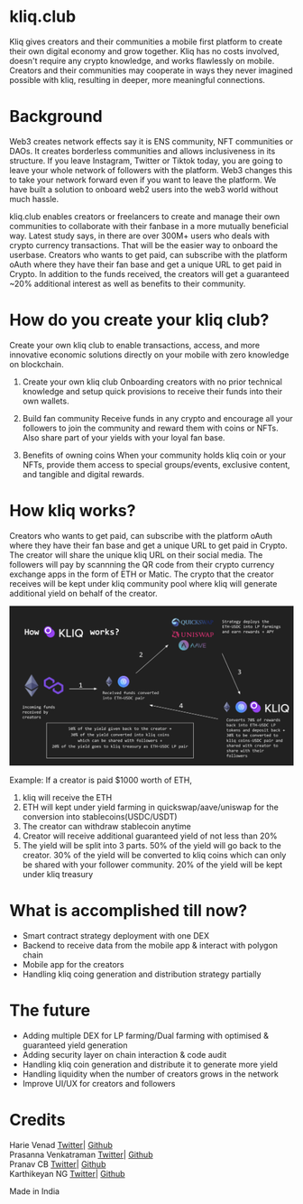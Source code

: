 # kliq.club
Kliq gives creators and their communities a mobile first platform to create their own digital economy and grow together. Kliq has no costs involved, doesn't require any crypto knowledge, and works flawlessly on mobile. Creators and their communities may cooperate in ways they never imagined possible with kliq, resulting in deeper, more meaningful connections.

# Background
Web3 creates network effects say it is ENS community, NFT communities or DAOs. It creates borderless communities and allows inclusiveness in its structure. If you leave Instagram, Twitter or Tiktok today, you are going to leave your whole network of followers with the platform. Web3 changes this to take your network forward even if you want to leave the platform. We have built a solution to onboard web2 users into the web3 world without much hassle. 

kliq.club enables creators or freelancers to create and manage their own communities to collaborate with their fanbase in a more mutually beneficial way. Latest study says, in there are over 300M+ users who deals with crypto currency transactions. That will be the easier way to onboard the userbase. Creators who wants to get paid, can subscribe with the platform oAuth where they have their fan base and get a unique URL to get paid in Crypto. In addition to the funds received, the creators will get a guaranteed ~20% additional interest as well as benefits to their community.  

# How do you create your kliq club?
Create your own kliq club to enable transactions, access, and more innovative economic solutions directly on your mobile with zero knowledge on blockchain. 


1. Create your own kliq club
Onboarding creators with no prior technical knowledge and setup quick provisions to receive their funds into their own wallets. 

2. Build fan community
Receive funds in any crypto and encourage all your followers to join the community and reward them with coins or NFTs. Also share part of your yields with your loyal fan base. 

3. Benefits of owning coins
When your community holds kliq coin or your NFTs, provide them access to special groups/events, exclusive content, and tangible and digital rewards.

# How kliq works?
 Creators who wants to get paid, can subscribe with the platform oAuth where they have their fan base and get a unique URL to get paid in Crypto. The creator will share the unique kliq URL on their social media. The followers will pay by scannning the QR code from their crypto currency exchange apps in the form of ETH or Matic. The crypto that the creator receives will be kept under kliq community pool where kliq will generate additional yield on behalf of the creator. 

 ![How kliq works?](images/flow.png)
 
 Example:
 If a creator is paid $1000 worth of ETH,
 1. kliq will receive the ETH
 2. ETH will kept under yield farming in quickswap/aave/uniswap for the conversion into stablecoins(USDC/USDT)
 3. The creator can withdraw stablecoin anytime
 4. Creator will receive additional guaranteed yield of not less than 20%
 5. The yield will be split into 3 parts. 
    50% of the yield will go back to the creator. 
    30% of the yield will be converted to kliq coins which can only be shared with your follower community. 
    20% of the yield will be kept under kliq treasury

# What is accomplished till now?

* Smart contract strategy deployment with one DEX 
* Backend to receive data from the mobile app & interact with polygon chain
* Mobile app for the creators
* Handling kliq coing generation and distribution strategy partially

# The future

* Adding multiple DEX for LP farming/Dual farming with optimised & guaranteed yield generation
* Adding security layer on chain interaction & code audit
* Handling kliq coin generation and distribute it to generate more yield
* Handling liquidity when the number of creators grows in the network
* Improve UI/UX for creators and followers


# Credits

Harie Venad [Twitter](https://twitter.com)| [Github](https://github.com/harievenad05) <br/>
Prasanna Venkatraman [Twitter](https://twitter.com)| [Github](https://github.com/worldofprasanna) <br/>
Pranav CB [Twitter](https://twitter.com)| [Github](https://github.com/) <br/>
Karthikeyan NG [Twitter](https://twitter.com/intrepidkarthi)| [Github](https://github.com/intrepidkarthi) <br/>

Made in India 





